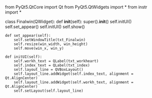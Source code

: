 from PyQt5.QtCore import Qt
from PyQt5.QtWidgets import *
from instr import *

class Finalwin(QWidget):
    def __init__(self):
        super().__init__()
        self.initUI()
        self.set_appear()
        self.initUI()
        self.show()
        
    def set_appear(self):
        self.setWindowTitle(txt_Finalwin)
        self.resize(win_width, win_height)
        self.move(win_x, win_y)

    def initUI(self):
        self.workh_text = QLabel(txt_workheart)
        self.index_text = QLabel(txt_index)
        self.layout_line = QVBoxLayout()
        self.layout_line.addWidget(self.index_text, alignment = Qt.AlignCenter)
        self.layout_line.addWidget(self.workh_text, alignment = Qt.AlignCenter)
        self.setLayout(self.layout_line)
